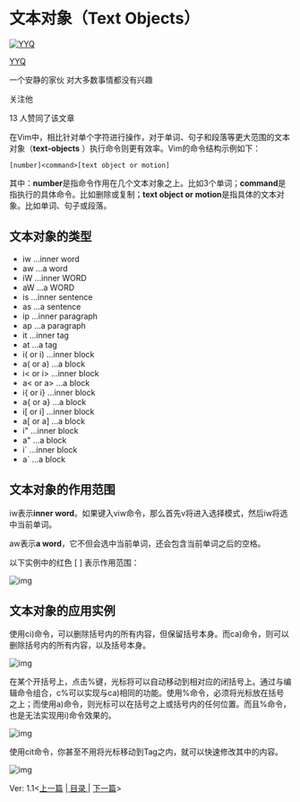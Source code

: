 # 文本对象（Text Objects）

[![YYQ](https://pic2.zhimg.com/v2-c4432de041354a82800b86e53483c9c7_xs.jpg?source=172ae18b)](https://www.zhihu.com/people/anthony.yuan)

[YYQ](https://www.zhihu.com/people/anthony.yuan)

一个安静的家伙 对大多数事情都没有兴趣

关注他

13 人赞同了该文章

在Vim中，相比针对单个字符进行操作，对于单词、句子和段落等更大范围的文本对象（**text-objects** ）执行命令则更有效率。Vim的命令结构示例如下：

```text
[number]<command>[text object or motion]
```

其中：**number**是指命令作用在几个文本对象之上。比如3个单词；**command**是指执行的具体命令。比如删除或复制；**text object or motion**是指具体的文本对象。比如单词、句子或段落。

## **文本对象的类型**

- iw …inner word
- aw …a word
- iW …inner WORD
- aW …a WORD
- is …inner sentence
- as …a sentence
- ip …inner paragraph
- ap …a paragraph
- it …inner tag
- at …a tag
- i( or i) …inner block
- a( or a) …a block
- i< or i> …inner block
- a< or a> …a block
- i{ or i} …inner block
- a{ or a} …a block
- i[ or i] …inner block
- a[ or a] …a block
- i" …inner block
- a" …a block
- i` …inner block
- a` …a block

## **文本对象的作用范围**

iw表示**inner word**。如果键入viw命令，那么首先v将进入选择模式，然后iw将选中当前单词。

aw表示**a word**，它不但会选中当前单词，还会包含当前单词之后的空格。

以下实例中的红色 [ ] 表示作用范围：

![img](https://pic3.zhimg.com/80/v2-619cfb99d5a5f8340a95aed5b244212a_720w.png)

## **文本对象的应用实例**

使用ci)命令，可以删除括号内的所有内容，但保留括号本身。而ca)命令，则可以删除括号内的所有内容，以及括号本身。

![img](https://pic2.zhimg.com/80/v2-d887e03144ccb26ec098053eb221edb1_720w.png)

在某个开括号上，点击%键，光标将可以自动移动到相对应的闭括号上。通过与编辑命令组合，c%可以实现与ca)相同的功能。使用%命令，必须将光标放在括号之上；而使用a)命令，则光标可以在括号之上或括号内的任何位置。而且%命令，也是无法实现用i)命令效果的。

![img](https://pic2.zhimg.com/80/v2-eb5810d5fe18c62f3095391259a50785_720w.png)

使用cit命令，你甚至不用将光标移动到Tag之内，就可以快速修改其中的内容。

![img](https://pic1.zhimg.com/80/v2-d2e0ff07fa2306c695a8c693e6446d78_720w.png)

Ver: 1.1<[上一篇](https://link.zhihu.com/?target=http%3A//yyq123.blogspot.com/2009/02/vim_4321.html) |[ 目录 ](https://link.zhihu.com/?target=http%3A//yyq123.github.com/learn-vim/learn-vi-00-List.html)| [下一篇](https://link.zhihu.com/?target=http%3A//yyq123.blogspot.com/2009/02/vim_27.html)>